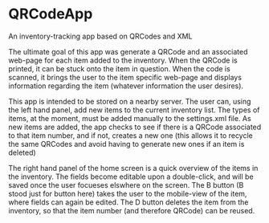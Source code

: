 QRCodeApp
=========

An inventory-tracking app based on QRCodes and XML

The ultimate goal of this app was generate a QRCode and an associated web-page for each item added to the inventory.
When the QRCode is printed, it can be stuck onto the item in question. When the code is scanned, it brings the user
to the item specific web-page and displays information regarding the item (whatever information the user desires).

This app is intended to be stored on a nearby server. The user can, using the left hand panel, add new items to the
current inventory list. The types of items, at the moment, must be added manually to the settings.xml file. As new
items are added, the app checks to see if there is a QRCode associated to that item number, and if not, creates a new
one (this allows it to recycle the same QRCodes and avoid having to generate new ones if an item is deleted)

The right hand panel of the home screen is a quick overview of the items in the inventory. The fields become editable
upon a double-click, and will be saved once the user focueses elswhere on the screen. The B button (B stood just for 
button here) takes the user to the mobile-view of the item, where fields can again be edited. The D button deletes the 
item from the inventory, so that the item number (and therefore QRCode) can be reused. 
